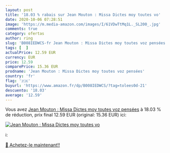```yaml
---
layout: post
title: '18.03 % rabais sur Jean Mouton : Missa Dictes moy toutes vo'
date: 2020-10-06 07:28:51
image: 'https://m.media-amazon.com/images/I/61VDwTtMq1L._SL200_.jpg'
comments: true
category: ofertas
author: ring
slug: 'B008IEDWCS-fr Jean Mouton : Missa Dictes moy toutes voz pensées'
tags: [  ]
actualPrice: 12.59 EUR
currency: EUR
price: 12.59
comparePrice: 15.36 EUR
prodname: 'Jean Mouton : Missa Dictes moy toutes voz pensées'
country: 'fr'
flag: '🇫🇷'
buyurl: 'https://www.amazon.fr/dp/B008IEDWCS/?tag=tolees0d-21'
descuento: '18.03'
average: '12.59'
---
```


Vous avez [Jean Mouton : Missa Dictes moy toutes voz pensées](https://www.amazon.fr/dp/B008IEDWCS/?tag=tolees0d-21)  à  18.03 % de réduction, prix final  12.59 EUR (original: 15.36 EUR) ici:

[![Jean Mouton : Missa Dictes moy toutes vo](https://m.media-amazon.com/images/I/61VDwTtMq1L._SL200_.jpg)](https://www.amazon.fr/dp/B008IEDWCS/?tag=tolees0d-21)

ℹ️:


[🛒 Achetez-le maintenant!!](https://www.amazon.fr/dp/B008IEDWCS/?tag=tolees0d-21)
